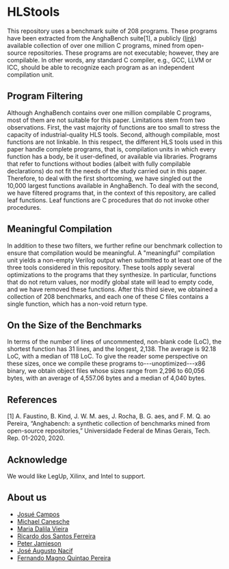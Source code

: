 # HLStools

This repository uses a benchmark suite of 208 programs. These programs have been extracted from the AnghaBench suite[1], a publicly ([link](http://cuda.dcc.ufmg.br/angha/))  available collection of over one million C programs, mined from open-source repositories. These programs are not executable; however, they are compilable. In other words, any standard C compiler, e.g., GCC, LLVM or ICC, should be able to recognize each program as an independent compilation unit.

## Program Filtering

Although AnghaBench contains over one million compilable C programs, most of them are not suitable for this paper. Limitations stem from two observations. First, the vast majority of functions are too small to stress the capacity of industrial-quality HLS tools. Second, although compilable, most functions are not linkable. In this respect, the different HLS tools used in this paper handle complete programs, that is, compilation units in which every function has a body, be it user-defined, or available via libraries. Programs that refer to functions without bodies (albeit with fully compilable declarations) do not fit the needs of the study carried out in this paper. Therefore, to deal with the first shortcoming, we have singled out the 10,000 largest functions available in AnghaBench. To deal with the second, we have filtered programs that, in the context of this repository, are called leaf functions. Leaf functions are C procedures that do not invoke other procedures.

## Meaningful Compilation

In addition to these two filters, we further refine our benchmark collection to ensure that compilation would be meaningful. A "meaningful" compilation unit yields a non-empty Verilog output when submitted to at least one of the three tools considered in this repository. These tools apply several optimizations to the programs that they synthesize. In particular, functions that do not return values, nor modify global state will lead to empty code, and we have removed these functions. After this third sieve, we obtained a collection of 208 benchmarks, and each one of these C files contains a single function, which has a non-void return type.

## On the Size of the Benchmarks

In terms of the number of lines of uncommented, non-blank code (LoC), the shortest function has 31 lines, and the longest, 2,138. The average is 92.18 LoC, with a median of 118 LoC. To give the reader some perspective on these sizes, once we compile these programs to---unoptimized---x86 binary, we obtain object files whose sizes range from 2,296 to 60,056 bytes, with an average of 4,557.06 bytes and a median of 4,040 bytes.

## References

[1] A. Faustino, B. Kind, J. W. M. aes, J. Rocha, B. G. aes, and F. M. Q. ao Pereira, “Anghabench: a synthetic collection of benchmarks mined from open-source repositories,” Universidade Federal de Minas Gerais, Tech. Rep. 01-2020, 2020.

## Acknowledge

We would like LegUp, Xilinx, and Intel to support. 

## About us
  
  - [Josué Campos](https://www.linkedin.com/in/josuecampos-729a8216b/)
  - [Michael Canesche](https://canesche.github.io/)
  - [Maria Dalila Vieira](https://www.linkedin.com/in/maria-dalila-vieira/)
  - [Ricardo dos Santos Ferreira](http://www2.dpi.ufv.br/?page_id=546)
  - [Peter Jamieson](http://www.miamioh.edu/cec/academics/departments/ece/about/faculty-staff/jamieson-bio/index.html)
  - [José Augusto Nacif](https://www.linkedin.com/in/jose-augusto-nacif-b283738/)
  - [Fernando Magno Quintao Pereira](https://homepages.dcc.ufmg.br/~fernando/)
